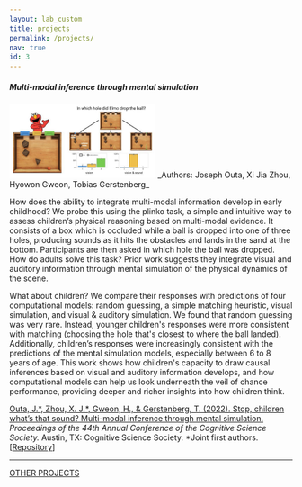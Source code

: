 ```yaml
---
layout: lab_custom
title: projects
permalink: /projects/
nav: true
id: 3
---
```


##### __Multi-modal inference through mental simulation__
<img class="fig" src="/images/projects/plinko-kids.jpeg" width="260">
_Authors: Joseph Outa, Xi Jia Zhou, Hyowon Gweon, Tobias Gerstenberg_


How does the ability to integrate multi-modal information develop in early childhood? We probe this using the plinko task, a simple and intuitive way to assess children’s physical reasoning based on multi-modal evidence. It consists of a box which is occluded while a ball is dropped into one of three holes, producing sounds as it hits the obstacles and lands in the sand at the bottom. Participants are then asked in which hole the ball was dropped. How do adults solve this task? Prior work suggests they integrate visual and auditory information through mental simulation of the physical dynamics of the scene.

What about children? We compare their responses with predictions of four computational models: random guessing, a simple matching heuristic, visual simulation, and visual & auditory simulation. We found that random guessing was very rare. Instead, younger children's responses were more consistent with matching (choosing the hole that's closest to where the ball landed). Additionally, children’s responses were increasingly consistent with the predictions of the mental simulation models, especially between 6 to 8 years of age. This work shows how children's capacity to draw causal inferences based on visual and auditory information develops, and how computational models can help us look underneath the veil of chance performance, providing deeper and richer insights into how children think. 

<a href = "https://escholarship.org/uc/item/0jb2c02j">Outa, J.\*, Zhou, X. J.\*, Gweon, H., & Gerstenberg, T. (2022). Stop, children what’s that sound? Multi-modal inference through mental simulation.</a> <em>Proceedings of the 44th Annual Conference of the Cognitive Science Society.</em> Austin, TX: Cognitive Science Society. *Joint first authors. [<a href = "https://github.com/cicl-stanford/whats-that-sound">Repository</a>]

---
[OTHER PROJECTS](/blog/other-projects)
